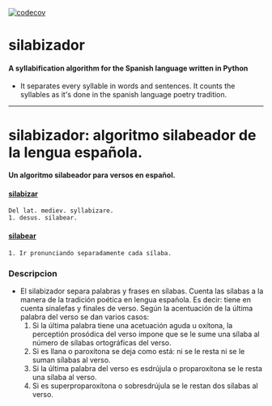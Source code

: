 [![codecov](https://img.shields.io/codecov/c/github/neburnodrog/silabizador)](https://codecov.io/gh/neburnodrog/silabizador)

# silabizador
#### A syllabification algorithm for the Spanish language written in Python

- It separates every syllable in words and sentences. It counts the syllables as it's done in the spanish language poetry tradition.


---

# silabizador: algoritmo silabeador de la lengua española.
#### Un algoritmo silabeador para versos en español.

#### [silabizar](https://dle.rae.es/silabizar)
```
Del lat. mediev. syllabizare.
1. desus. silabear.
```
#### [silabear](https://dle.rae.es/silabear)
```
1. Ir pronunciando separadamente cada sílaba.
```


### Descripcion
- El silabizador separa palabras y frases en sílabas. Cuenta las sílabas a la manera de la tradición poética en lengua española. 
Es decir: tiene en cuenta sinalefas y finales de verso. Según la acentuación de la última palabra del verso se dan varios casos:
  1. Si la última palabra tiene una acetuación aguda u oxítona, la perceptión prosódica del verso impone que se le sume una sílaba al número de sílabas ortográficas del verso.
  2. Si es llana o paroxítona se deja como está: ni se le resta ni se le suman sílabas al verso.
  3. Si la última palabra del verso es esdrújula o proparoxítona se le resta una sílaba al verso.
  4. Si es superproparoxítona o sobresdrújula se le restan dos sílabas al verso.

